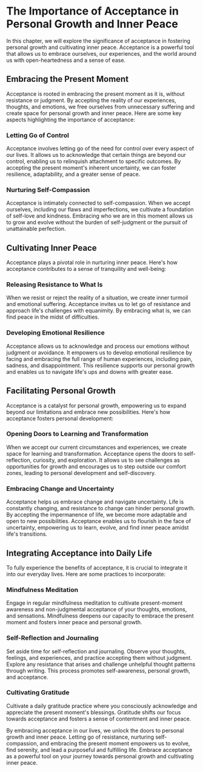 The Importance of Acceptance in Personal Growth and Inner Peace
==========================================================================

In this chapter, we will explore the significance of acceptance in fostering personal growth and cultivating inner peace. Acceptance is a powerful tool that allows us to embrace ourselves, our experiences, and the world around us with open-heartedness and a sense of ease.

Embracing the Present Moment
----------------------------

Acceptance is rooted in embracing the present moment as it is, without resistance or judgment. By accepting the reality of our experiences, thoughts, and emotions, we free ourselves from unnecessary suffering and create space for personal growth and inner peace. Here are some key aspects highlighting the importance of acceptance:

### Letting Go of Control

Acceptance involves letting go of the need for control over every aspect of our lives. It allows us to acknowledge that certain things are beyond our control, enabling us to relinquish attachment to specific outcomes. By accepting the present moment's inherent uncertainty, we can foster resilience, adaptability, and a greater sense of peace.

### Nurturing Self-Compassion

Acceptance is intimately connected to self-compassion. When we accept ourselves, including our flaws and imperfections, we cultivate a foundation of self-love and kindness. Embracing who we are in this moment allows us to grow and evolve without the burden of self-judgment or the pursuit of unattainable perfection.

Cultivating Inner Peace
-----------------------

Acceptance plays a pivotal role in nurturing inner peace. Here's how acceptance contributes to a sense of tranquility and well-being:

### Releasing Resistance to What Is

When we resist or reject the reality of a situation, we create inner turmoil and emotional suffering. Acceptance invites us to let go of resistance and approach life's challenges with equanimity. By embracing what is, we can find peace in the midst of difficulties.

### Developing Emotional Resilience

Acceptance allows us to acknowledge and process our emotions without judgment or avoidance. It empowers us to develop emotional resilience by facing and embracing the full range of human experiences, including pain, sadness, and disappointment. This resilience supports our personal growth and enables us to navigate life's ups and downs with greater ease.

Facilitating Personal Growth
----------------------------

Acceptance is a catalyst for personal growth, empowering us to expand beyond our limitations and embrace new possibilities. Here's how acceptance fosters personal development:

### Opening Doors to Learning and Transformation

When we accept our current circumstances and experiences, we create space for learning and transformation. Acceptance opens the doors to self-reflection, curiosity, and exploration. It allows us to see challenges as opportunities for growth and encourages us to step outside our comfort zones, leading to personal development and self-discovery.

### Embracing Change and Uncertainty

Acceptance helps us embrace change and navigate uncertainty. Life is constantly changing, and resistance to change can hinder personal growth. By accepting the impermanence of life, we become more adaptable and open to new possibilities. Acceptance enables us to flourish in the face of uncertainty, empowering us to learn, evolve, and find inner peace amidst life's transitions.

Integrating Acceptance into Daily Life
--------------------------------------

To fully experience the benefits of acceptance, it is crucial to integrate it into our everyday lives. Here are some practices to incorporate:

### Mindfulness Meditation

Engage in regular mindfulness meditation to cultivate present-moment awareness and non-judgmental acceptance of your thoughts, emotions, and sensations. Mindfulness deepens our capacity to embrace the present moment and fosters inner peace and personal growth.

### Self-Reflection and Journaling

Set aside time for self-reflection and journaling. Observe your thoughts, feelings, and experiences, and practice accepting them without judgment. Explore any resistance that arises and challenge unhelpful thought patterns through writing. This process promotes self-awareness, personal growth, and acceptance.

### Cultivating Gratitude

Cultivate a daily gratitude practice where you consciously acknowledge and appreciate the present moment's blessings. Gratitude shifts our focus towards acceptance and fosters a sense of contentment and inner peace.

By embracing acceptance in our lives, we unlock the doors to personal growth and inner peace. Letting go of resistance, nurturing self-compassion, and embracing the present moment empowers us to evolve, find serenity, and lead a purposeful and fulfilling life. Embrace acceptance as a powerful tool on your journey towards personal growth and cultivating inner peace.
